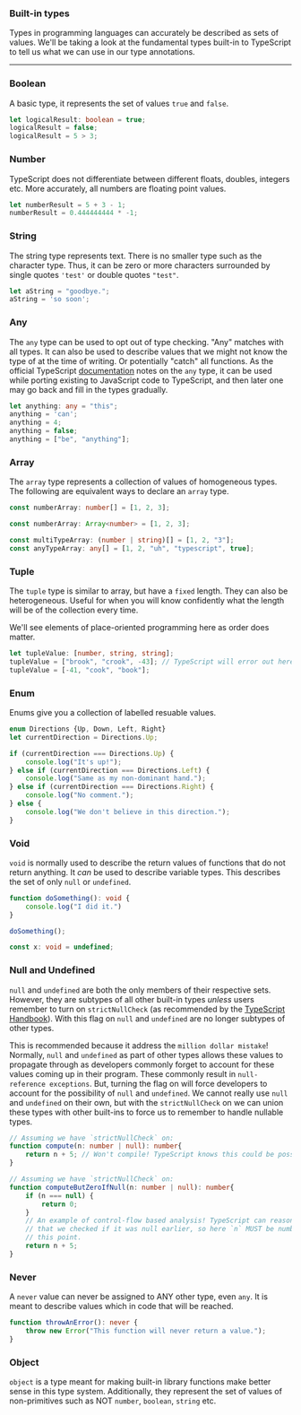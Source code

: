 ### Built-in types
Types in programming languages can accurately be described as sets of values. We'll be taking a look at the fundamental types built-in to TypeScript to tell us what we can use in our type annotations.
_________________

### Boolean
A basic type, it represents the set of values `true` and `false`. 
```TypeScript
let logicalResult: boolean = true;
logicalResult = false;
logicalResult = 5 > 3;
```

### Number
TypeScript does not differentiate between different floats, doubles, integers etc. More accurately, all numbers are floating point values.
```TypeScript
let numberResult = 5 + 3 - 1;
numberResult = 0.444444444 * -1;
```

### String
The string type represents text. There is no smaller type such as the character type. Thus, it can be zero or more characters surrounded by single quotes `'test'` or double quotes `"test"`.
```TypeScript
let aString = "goodbye.";
aString = 'so soon';
```

### Any
The `any` type can be used to opt out of type checking. "Any" matches with all types. It can also be used to describe values that we might not know the type of at the time of writing. Or potentially "catch" all functions. As the official TypeScript [documentation](https://www.typescriptlang.org/docs/handbook/basic-types.html) notes on the `any` type, it can be used while porting existing to JavaScript code to TypeScript, and then later one may go back and fill in the types gradually. 

```TypeScript
let anything: any = "this";
anything = 'can';
anything = 4;
anything = false;
anything = ["be", "anything"];
```

### Array
The `array` type represents a collection of values of homogeneous types. The following are equivalent ways to declare an `array` type.

```TypeScript
const numberArray: number[] = [1, 2, 3];
```

```TypeScript
const numberArray: Array<number> = [1, 2, 3];
```
```TypeScript
const multiTypeArray: (number | string)[] = [1, 2, "3"];
const anyTypeArray: any[] = [1, 2, "uh", "typescript", true];
```

### Tuple
The `tuple` type is similar to array, but have a `fixed` length. They can also be heterogeneous. Useful for when you will know confidently what the length will be of the collection every time. 

We'll see elements of place-oriented programming here as order does matter.

```TypeScript
let tupleValue: [number, string, string];
tupleValue = ["brook", "crook", -43]; // TypeScript will error out here!
tupleValue = [-41, "cook", "book"];
```

### Enum
Enums give you a collection of labelled resuable values. 

```TypeScript
enum Directions {Up, Down, Left, Right}
let currentDirection = Directions.Up;

if (currentDirection === Directions.Up) {
    console.log("It's up!");
} else if (currentDirection === Directions.Left) {
    console.log("Same as my non-dominant hand.");
} else if (currentDirection === Directions.Right) {
    console.log("No comment.");
} else {
    console.log("We don't believe in this direction.");
}
```

### Void
`void` is normally used to describe the return values of functions that do not return anything. It *can* be used to describe variable types. This describes the set of only `null` or `undefined`.

```TypeScript
function doSomething(): void {
    console.log("I did it.")
}

doSomething();

const x: void = undefined;
```

### Null and Undefined
`null` and `undefined` are both the only members of their respective sets. However, they are subtypes of all other built-in types *unless* users remember to turn on `strictNullCheck` (as recommended by the [TypeScript Handbook](https://www.typescriptlang.org/docs/handbook/basic-types.html)). With this flag on `null` and `undefined` are no longer subtypes of other types.

This is recommended because it address the `million dollar mistake`! Normally, `null` and `undefined` as part of other types allows these values to propagate through as developers commonly forget to account for these values coming up in their program. These commonly result in `null-reference exceptions`. But, turning the flag on will force developers to account for the possibility of `null` and `undefined`. We cannot really use `null` and `undefined` on their own, but with the `strictNullCheck` on we can union these types with other built-ins to force us to remember to handle nullable types.

```TypeScript
// Assuming we have `strictNullCheck` on:
function compute(n: number | null): number{
    return n + 5; // Won't compile! TypeScript knows this could be possibly `null`!
}
```

```TypeScript
// Assuming we have `strictNullCheck` on:
function computeButZeroIfNull(n: number | null): number{
    if (n === null) { 
        return 0;
    }
    // An example of control-flow based analysis! TypeScript can reason here
    // that we checked if it was null earlier, so here `n` MUST be number at 
    // this point.
    return n + 5; 
}
```

### Never
A `never` value can never be assigned to ANY other type, even `any`. It is meant to describe values which in code that will be reached.

```TypeScript
function throwAnError(): never {
    throw new Error("This function will never return a value.");
}
```

### Object
`object` is a type meant for making built-in library functions make better sense in this type system. Additionally, they represent the set of values of non-primitives such as NOT `number`, `boolean`, `string` etc.
